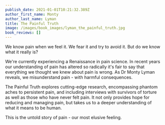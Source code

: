 ```yaml
---
publish_date: 2021-01-01T10:21:32.389Z
author_first_name: Monty
author_last_name: Lyman
title: The Painful Truth
image: /images/book_images/lyman_the_painful_truth.jpg
book_reviews: []
---
```

We know pain when we feel it. We fear it and try to avoid it. But do we know what it really is?

We're currently experiencing a Renaissance in pain science. In recent years our understanding of pain has altered so radically it's fair to say that everything we thought we knew about pain is wrong. As Dr Monty Lyman reveals, we misunderstand pain - with harmful consequences.

The Painful Truth explores cutting-edge research, encompassing phantom aches to persistent pain, and including interviews with survivors of torture as well as those who have never felt pain. It not only provides hope for reducing and managing pain, but takes us to a deeper understanding of what it means to be human.

This is the untold story of pain - our most elusive feeling.